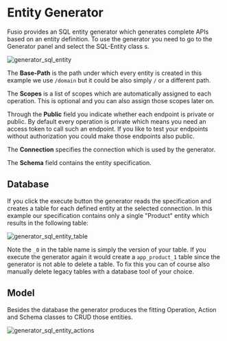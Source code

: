 
# Entity Generator

Fusio provides an SQL entity generator which generates complete APIs based
on an entity definition. To use the generator you need to go to the Generator
panel and select the SQL-Entity class s.

![generator_sql_entity](/img/use_cases/spa_backend/generator_sql_entity.png)

The __Base-Path__ is the path under which every entity is created in this example
we use `/domain` but it could be also simply `/` or a different path.

The __Scopes__ is a list of scopes which are automatically assigned to each
operation. This is optional and you can also assign those scopes later on.

Through the __Public__ field you indicate whether each endpoint is private or
public. By default every operation is private which means you need an access token
to call such an endpoint. If you like to test your endpoints without authorization
you could make those endpoints also public.

The __Connection__ specifies the connection which is used by the generator.

The __Schema__ field contains the entity specification.

## Database

If you click the execute button the generator reads the specification and creates
a table for each defined entity at the selected connection. In this example
our specification contains only a single "Product" entity which results in the
following table:

![generator_sql_entity_table](/img/use_cases/spa_backend/generator_sql_entity_table.png)

Note the `_0` in the table name is simply the version of your table. If you execute the
generator again it would create a `app_product_1` table since the generator is not able
to delete a table. To fix this you can of course also manually delete legacy tables with
a database tool of your choice.

## Model

Besides the database the generator produces the fitting Operation, Action and Schema
classes to CRUD those entities.

![generator_sql_entity_actions](/img/use_cases/spa_backend/generator_sql_entity_actions.png)

